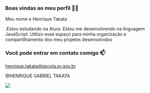 ### Boas vindas ao meu perfil 💙💙

Meu nome e Henrique Takata

.Estou estudando na Alura
.Estou me desenvolvendo na linguagem JavaScript
.Utilizo esse espaço para minha organização e compartilhamento dos meu projetos desenvolvidos

### Você pode entrar em contato comigo 📫

henrique.takata@escola.pr.gov.br

@HENRIQUE GABRIEL TAKATA



![](https://media.tenor.com/_L19VuRGkNIAAAAi/peach-cat.gif)
